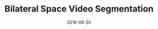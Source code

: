 ---
title: "Bilateral Space Video Segmentation"
collection: publications
permalink: /publication/bilateral
date: 2016-06-20
venue: 'CVPR'
city: 'Las Vegas'
state: 'NV'
teaser:
thumbnail: 'bilateral.png'
authors: "Nicolas Märki, Federico Perazzi, Oliver Wang, Alexander Sorkine-Hornung"
bibtex: bilateral.txt
url: bilateral.pdf
arxiv:
project: https://graphics.ethz.ch/~perazzif/bvs/index.html
source: https://github.com/owang/BilateralVideoSegmentation
poster: bilateral-poster.pdf
data:
---